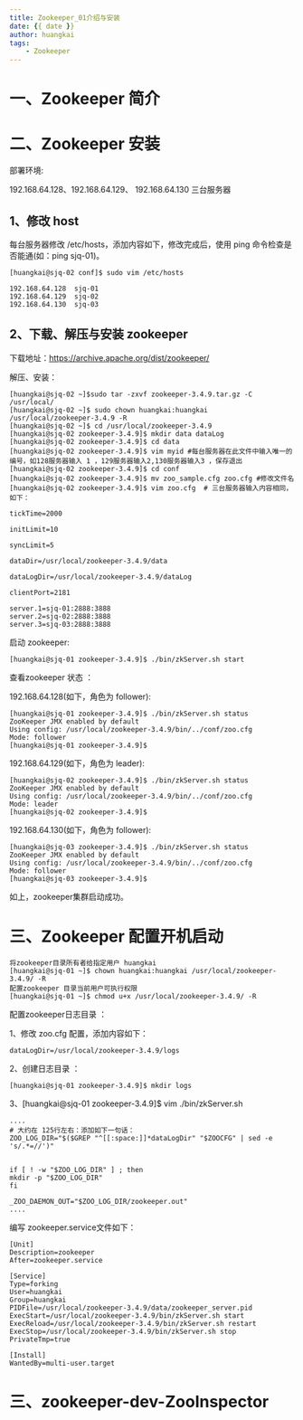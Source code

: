 ```yaml
---
title: Zookeeper_01介绍与安装
date: {{ date }}
author: huangkai
tags:
    - Zookeeper
---
```


# 一、Zookeeper 简介 #


# 二、Zookeeper 安装 #
部署环境:

192.168.64.128、192.168.64.129、 192.168.64.130 三台服务器

## 1、修改 host ##

每台服务器修改 /etc/hosts，添加内容如下，修改完成后，使用 ping 命令检查是否能通(如：ping sjq-01)。
```
[huangkai@sjq-02 conf]$ sudo vim /etc/hosts

192.168.64.128  sjq-01
192.168.64.129  sjq-02
192.168.64.130  sjq-03
```

## 2、下载、解压与安装 zookeeper ##
下载地址：https://archive.apache.org/dist/zookeeper/

解压、安装：

```
[huangkai@sjq-02 ~]$sudo tar -zxvf zookeeper-3.4.9.tar.gz -C /usr/local/
[huangkai@sjq-02 ~]$ sudo chown huangkai:huangkai /usr/local/zookeeper-3.4.9 -R
[huangkai@sjq-02 ~]$ cd /usr/local/zookeeper-3.4.9
[huangkai@sjq-02 zookeeper-3.4.9]$ mkdir data dataLog
[huangkai@sjq-02 zookeeper-3.4.9]$ cd data
[huangkai@sjq-02 zookeeper-3.4.9]$ vim myid #每台服务器在此文件中输入唯一的编号，如128服务器输入 1 ，129服务器输入2,130服务器输入3 ，保存退出
[huangkai@sjq-02 zookeeper-3.4.9]$ cd conf
[huangkai@sjq-02 zookeeper-3.4.9]$ mv zoo_sample.cfg zoo.cfg #修改文件名
[huangkai@sjq-02 zookeeper-3.4.9]$ vim zoo.cfg  # 三台服务器输入内容相同，如下：

tickTime=2000

initLimit=10

syncLimit=5

dataDir=/usr/local/zookeeper-3.4.9/data

dataLogDir=/usr/local/zookeeper-3.4.9/dataLog

clientPort=2181

server.1=sjq-01:2888:3888 
server.2=sjq-02:2888:3888 
server.3=sjq-03:2888:3888

```

启动 zookeeper:
```
[huangkai@sjq-01 zookeeper-3.4.9]$ ./bin/zkServer.sh start
```
查看zookeeper 状态 ：

192.168.64.128(如下，角色为 follower):

```
[huangkai@sjq-01 zookeeper-3.4.9]$ ./bin/zkServer.sh status
ZooKeeper JMX enabled by default
Using config: /usr/local/zookeeper-3.4.9/bin/../conf/zoo.cfg
Mode: follower
[huangkai@sjq-01 zookeeper-3.4.9]$ 
```

192.168.64.129(如下，角色为 leader):

```
[huangkai@sjq-02 zookeeper-3.4.9]$ ./bin/zkServer.sh status
ZooKeeper JMX enabled by default
Using config: /usr/local/zookeeper-3.4.9/bin/../conf/zoo.cfg
Mode: leader
[huangkai@sjq-02 zookeeper-3.4.9]$ 
```

192.168.64.130(如下，角色为 follower):

```
[huangkai@sjq-03 zookeeper-3.4.9]$ ./bin/zkServer.sh status
ZooKeeper JMX enabled by default
Using config: /usr/local/zookeeper-3.4.9/bin/../conf/zoo.cfg
Mode: follower
[huangkai@sjq-03 zookeeper-3.4.9]$
```

如上，zookeeper集群启动成功。

# 三、Zookeeper 配置开机启动 #

```
将zookeeper目录所有者给指定用户 huangkai
[huangkai@sjq-01 ~]$ chown huangkai:huangkai /usr/local/zookeeper-3.4.9/ -R
配置zookeeper 目录当前用户可执行权限
[huangkai@sjq-01 ~]$ chmod u+x /usr/local/zookeeper-3.4.9/ -R
```

配置zookeeper日志目录 ：


1、修改 zoo.cfg 配置，添加内容如下：

```
dataLogDir=/usr/local/zookeeper-3.4.9/logs
```
2、创建日志目录 ：

```
[huangkai@sjq-01 zookeeper-3.4.9]$ mkdir logs
```

3、[huangkai@sjq-01 zookeeper-3.4.9]$ vim ./bin/zkServer.sh

```
....
# 大约在 125行左右：添加如下一句话：
ZOO_LOG_DIR="$($GREP "^[[:space:]]*dataLogDir" "$ZOOCFG" | sed -e 's/.*=//')"


if [ ! -w "$ZOO_LOG_DIR" ] ; then
mkdir -p "$ZOO_LOG_DIR"
fi

_ZOO_DAEMON_OUT="$ZOO_LOG_DIR/zookeeper.out"
....

```

编写 zookeeper.service文件如下：

```
[Unit]
Description=zookeeper
After=zookeeper.service

[Service]
Type=forking
User=huangkai
Group=huangkai
PIDFile=/usr/local/zookeeper-3.4.9/data/zookeeper_server.pid
ExecStart=/usr/local/zookeeper-3.4.9/bin/zkServer.sh start
ExecReload=/usr/local/zookeeper-3.4.9/bin/zkServer.sh restart
ExecStop=/usr/local/zookeeper-3.4.9/bin/zkServer.sh stop
PrivateTmp=true

[Install]
WantedBy=multi-user.target
```
# 三、zookeeper-dev-ZooInspector #
